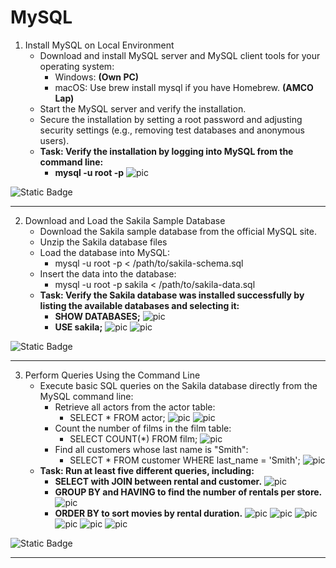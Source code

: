 # MySQL
1. Install MySQL on Local Environment 
    * Download and install MySQL server and MySQL client tools for your operating system:
      + Windows: __(Own PC)__
      + macOS: Use brew install mysql if you have Homebrew. __(AMCO Lap)__  
    * Start the MySQL server and verify the installation.
    * Secure the installation by setting a root password and adjusting security settings (e.g., removing test databases and anonymous users).
    * __Task: Verify the installation by logging into MySQL from the command line:__
      - __mysql -u root -p__
    ![pic](src/img/1.png)
  


![Static Badge](https://img.shields.io/badge/DONE-darkgreen?style=for-the-badge&label=Task%3A%20&labelColor=black)

---

2. Download and Load the Sakila Sample Database
    * Download the Sakila sample database from the official MySQL site.
    * Unzip the Sakila database files
    * Load the database into MySQL: 
      + mysql -u root -p < /path/to/sakila-schema.sql
    * Insert the data into the database:
      + mysql -u root -p sakila < /path/to/sakila-data.sql
    * __Task: Verify the Sakila database was installed successfully by listing the available databases and selecting it:__
      - __SHOW DATABASES;__
      ![pic](src/img/2-1.png)
      - __USE sakila;__ 
      ![pic](src/img/2-2.png)
      ![pic](src/img/2-3.png)

![Static Badge](https://img.shields.io/badge/DONE-darkgreen?style=for-the-badge&label=Task%3A%20&labelColor=black)

---

3. Perform Queries Using the Command Line
    * Execute basic SQL queries on the Sakila database directly from the MySQL command line:
      + Retrieve all actors from the actor table:
        - SELECT * FROM actor;
        ![pic](src/img/3-1.png)
        ![pic](src/img/3-1-2.png)
      + Count the number of films in the film table:
        - SELECT COUNT(*) FROM film;
        ![pic](src/img/3-2.png)
      + Find all customers whose last name is "Smith":
        - SELECT * FROM customer WHERE last_name = 'Smith';
        ![pic](src/img/3-3.png)
    * __Task: Run at least five different queries, including:__
      + __SELECT with JOIN between rental and customer.__
      ![pic](src/img/3-4.png)
      + __GROUP BY and HAVING to find the number of rentals per store.__
      ![pic](src/img/3-5.png)
      + __ORDER BY to sort movies by rental duration.__
      ![pic](src/img/3-6.png)
      ![pic](src/img/3-6-2.png)
      ![pic](src/img/3-6-3.png)
      ![pic](src/img/3-6-4.png)
      ![pic](src/img/3-6-5.png)
      ![pic](src/img/3-6-6.png)

![Static Badge](https://img.shields.io/badge/DONE-darkgreen?style=for-the-badge&label=Task%3A%20&labelColor=black)

---
